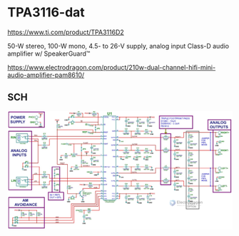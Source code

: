 
# TPA3116-dat

https://www.ti.com/product/TPA3116D2

50-W stereo, 100-W mono, 4.5- to 26-V supply, analog input Class-D audio amplifier w/ SpeakerGuard™

https://www.electrodragon.com/product/210w-dual-channel-hifi-mini-audio-amplifier-pam8610/

## SCH 

![](2023-11-09-16-33-55.png)